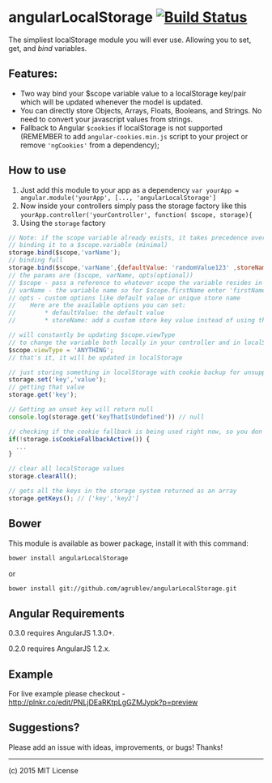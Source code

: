 angularLocalStorage [![Build Status](https://travis-ci.org/agrublev/angularLocalStorage.svg?branch=master)](https://travis-ci.org/agrublev/angularLocalStorage)
====================

The simpliest localStorage module you will ever use. Allowing you to set, get, and *bind* variables.

## Features:

* Two way bind your $scope variable value to a localStorage key/pair which will be updated whenever the model is updated.
* You can directly store Objects, Arrays, Floats, Booleans, and Strings. No need to convert your javascript values from strings.
* Fallback to Angular ``$cookies`` if localStorage is not supported (REMEMBER to add ``angular-cookies.min.js`` script to your project or remove ``'ngCookies'`` from a dependency);

## How to use

1. Just add this module to your app as a dependency
``var yourApp = angular.module('yourApp', [..., 'angularLocalStorage']``
2. Now inside your controllers simply pass the storage factory like this
``yourApp.controller('yourController', function( $scope, storage){``
3. Using the ``storage`` factory
  ```JAVASCRIPT
  // Note: if the scope variable already exists, it takes precedence over the default and stored values
  // binding it to a $scope.variable (minimal)
  storage.bind($scope,'varName');
  // binding full
  storage.bind($scope,'varName',{defaultValue: 'randomValue123' ,storeName: 'customStoreKey'});
  // the params are ($scope, varName, opts(optional))
  // $scope - pass a reference to whatever scope the variable resides in
  // varName - the variable name so for $scope.firstName enter 'firstName'
  // opts - custom options like default value or unique store name
  // 	Here are the available options you can set:
  // 		* defaultValue: the default value
  // 		* storeName: add a custom store key value instead of using the scope variable name

  // will constantly be updating $scope.viewType
  // to change the variable both locally in your controller and in localStorage just do
  $scope.viewType = 'ANYTHING';
  // that's it, it will be updated in localStorage

  // just storing something in localStorage with cookie backup for unsupported browsers
  storage.set('key','value');
  // getting that value
  storage.get('key');

  // Getting an unset key will return null
  console.log(storage.get('keyThatIsUndefined')) // null
  
  // checking if the cookie fallback is being used right now, so you don't try to store fairly big data in cookies
  if(!storage.isCookieFallbackActive()) {
    ...
  }

  // clear all localStorage values
  storage.clearAll();

  // gets all the keys in the storage system returned as an array
  storage.getKeys(); // ['key','key2']
  ```

## Bower
This module is available as bower package, install it with this command:

```bash
bower install angularLocalStorage
```

or

```bash
bower install git://github.com/agrublev/angularLocalStorage.git
```

## Angular Requirements
0.3.0 requires AngularJS 1.3.0+.

0.2.0 requires AngularJS 1.2.x.

## Example

For live example please checkout - http://plnkr.co/edit/PNLjDEaRKtpLgGZMJypk?p=preview

## Suggestions?

Please add an issue with ideas, improvements, or bugs! Thanks!

---

(c) 2015 MIT License

